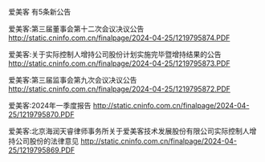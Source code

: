 爱美客 有5条新公告 

爱美客:第三届董事会第十二次会议决议公告 http://static.cninfo.com.cn/finalpage/2024-04-25/1219795874.PDF 

爱美客:关于实际控制人增持公司股份计划实施完毕暨增持结果的公告 http://static.cninfo.com.cn/finalpage/2024-04-25/1219795873.PDF 

爱美客:第三届监事会第九次会议决议公告 http://static.cninfo.com.cn/finalpage/2024-04-25/1219795872.PDF 

爱美客:2024年一季度报告 http://static.cninfo.com.cn/finalpage/2024-04-25/1219795870.PDF 

爱美客:北京海润天睿律师事务所关于爱美客技术发展股份有限公司实际控制人增持公司股份的法律意见 http://static.cninfo.com.cn/finalpage/2024-04-25/1219795869.PDF 


